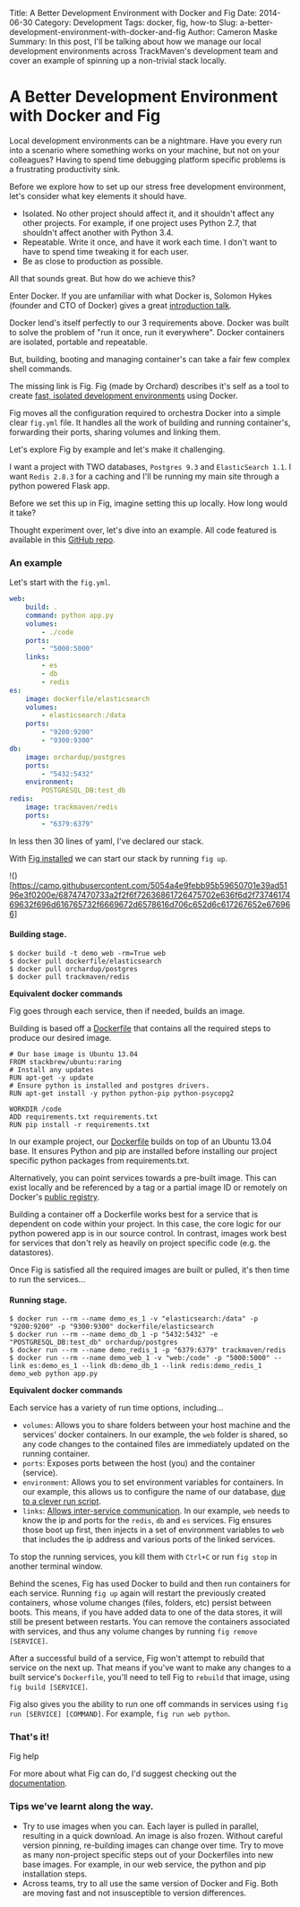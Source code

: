 Title: A Better Development Environment with Docker and Fig
Date: 2014-06-30
Category: Development
Tags: docker, fig, how-to
Slug: a-better-development-environment-with-docker-and-fig
Author: Cameron Maske
Summary: In this post, I'll be talking about how we manage our local development environments across TrackMaven's development team and cover an example of spinning up a non-trivial stack locally.

# A Better Development Environment with Docker and Fig

Local development environments can be a nightmare.
Have you every run into a scenario where something works on your machine, but not on your colleagues?
Having to spend time debugging platform specific problems is a frustrating productivity sink.

Before we explore how to set up our stress free development environment, let's consider what key elements it should have.

* Isolated. No other project should affect it, and it shouldn't affect any other projects. For example, if one project uses Python 2.7, that shouldn't affect another with Python 3.4.
* Repeatable. Write it once, and have it work each time. I don't want to have to spend time tweaking it for each user.
* Be as close to production as possible.

All that sounds great. But how do we achieve this?

Enter Docker. If you are unfamiliar with what Docker is, Solomon Hykes (founder and CTO of Docker) gives a great [introduction talk](http://youtu.be/Q5POuMHxW-0?t=2m18s).

Docker lend's itself perfectly to our 3 requirements above. Docker was built to solve the problem of "run it once, run it everywhere". Docker containers are isolated, portable and repeatable.

But, building, booting and managing container's can take a fair few complex shell commands.

The missing link is Fig. Fig (made by Orchard) describes it's self as a tool to create [fast, isolated development environments](http://orchardup.github.io/fig/) using Docker.

Fig moves all the configuration required to orchestra Docker into a simple clear `fig.yml` file. It handles all the work of building and running container's, forwarding their ports, sharing volumes and linking them.

Let's explore Fig by example and let's make it challenging.

I want a project with TWO databases, `Postgres 9.3` and `ElasticSearch 1.1`. I want `Redis 2.8.3` for a caching and I'll be running my main site through a python powered Flask app.

Before we set this up in Fig, imagine setting this up locally. How long would it take?

Thought experiment over, let's dive into an example. All code featured is available in this [GitHub repo]().

### An example
Let's start with the `fig.yml`.

```yml
web:
    build: .
    command: python app.py
    volumes:
        - ./code
    ports:
        - "5000:5000"
    links:
        - es
        - db
        - redis
es:
    image: dockerfile/elasticsearch
    volumes:
        - elasticsearch:/data
    ports:
        - "9200:9200"
        - "9300:9300"
db:
    image: orchardup/postgres
    ports:
        - "5432:5432"
    environment:
        POSTGRESQL_DB:test_db
redis:
    image: trackmaven/redis
    ports:
        - "6379:6379"
```
In less then 30 lines of yaml, I've declared our stack.

With [Fig installed](http://orchardup.github.io/fig/install.html) we can start our stack by running `fig up`.

!()[https://camo.githubusercontent.com/5054a4e9febb95b59650701e39ad5196e3f0200e/68747470733a2f2f6f72636861726475702e636f6d2f7374617469632f696d616765732f6669672d6578616d706c652d6c617267652e676966]

#### Building stage.

```
$ docker build -t demo_web -rm=True web
$ docker pull dockerfile/elasticsearch
$ docker pull orchardup/postgres
$ docker pull trackmaven/redis
```
**Equivalent docker commands**

Fig goes through each service, then if needed, builds an image.

Building is based off a [Dockerfile](http://docs.docker.com/reference/builder/) that contains all the required steps to produce our desired image.

```
# Our base image is Ubuntu 13.04
FROM stackbrew/ubuntu:raring
# Install any updates
RUN apt-get -y update
# Ensure python is installed and postgres drivers.
RUN apt-get install -y python python-pip python-psycopg2

WORKDIR /code
ADD requirements.txt requirements.txt
RUN pip install -r requirements.txt
```

In our example project, our [Dockerfile](TODO:LINK) builds on top of an Ubuntu 13.04 base. It ensures Python and pip are installed before installing our project specific python packages from requirements.txt.

Alternatively, you can point services towards a pre-built image.
This can exist locally and be referenced by a tag or a partial image ID or remotely on Docker's [public registry](https://registry.hub.docker.com/).

Building a container off a Dockerfile works best for a  service that is dependent on code within your project. In this case, the core logic for our python powered app is in our source control. In contrast, images work best for services that don't rely as heavily on project specific code (e.g. the datastores).

Once Fig is satisfied all the required images are built or pulled, it's then time to run the services...

#### Running stage.
```
$ docker run --rm --name demo_es_1 -v "elasticsearch:/data" -p "9200:9200" -p "9300:9300" dockerfile/elasticsearch
$ docker run --rm --name demo_db_1 -p "5432:5432" -e "POSTGRESQL_DB:test_db" orchardup/postgres
$ docker run --rm --name demo_redis_1 -p "6379:6379" trackmaven/redis
$ docker run --rm --name demo_web_1 -v "web:/code" -p "5000:5000" --link es:demo_es_1 --link db:demo_db_1 --link redis:demo_redis_1 demo_web python app.py
```
**Equivalent docker commands**

Each service has a variety of run time options, including...

* `volumes`: Allows you to share folders between your host machine and the services' docker containers. In our example, the `web` folder is shared, so any code changes to the contained files are immediately updated on the running container.
* `ports`: Exposes ports between the host (you) and the container (service).
* `environment`: Allows you to set environment variables for containers. In our example, this allows us to configure the name of our database, [due to a clever run script](TODO:LINK).
* `links`: [Allows inter-service communication](http://orchardup.github.io/fig/env.html). In our example, `web` needs to know the ip and ports for the `redis`, `db` and `es` services. Fig ensures those boot up first, then injects in a set of environment variables to `web` that includes the ip address and various ports of the linked services.

To stop the running services, you kill them with `Ctrl+C` or run `fig stop` in another terminal window.

Behind the scenes, Fig has used Docker to build and then run containers for each service. Running `fig up` again will restart the previously created containers, whose volume changes (files, folders, etc) persist between boots. This means, if you have added data to one of the data stores, it will still be present between restarts. You can remove the containers associated with services, and thus any volume changes by running `fig remove [SERVICE]`.

After a successful build of a service, Fig won't attempt to rebuild that service on the next up. That means if you've want to make any changes to a built service's  `Dockerfile`, you'll need to tell Fig to `rebuild` that image, using `fig build [SERVICE]`.

Fig also gives you the ability to run one off commands in services using `fig run [SERVICE] [COMMAND]`. For example, `fig run web python`.

### That's it!

Fig help

For more about what Fig can do, I'd suggest checking out the
[documentation](http://orchardup.github.io/fig/index.html).

### Tips we've learnt along the way.

* Try to use images when you can. Each layer is pulled in parallel, resulting in a quick download. An image is also frozen. Without careful version pinning, re-building images can change over time. Try to move as many non-project specific steps out of your Dockerfiles into new base images. For example, in our web service, the python and pip installation steps.
* Across teams, try to all use the same version of Docker and Fig. Both are moving fast and not insusceptible to version differences.
